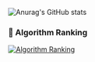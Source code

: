 ![Anurag's GitHub stats](https://github-readme-stats.vercel.app/api?username=wkdtmddus&show_icons=true&theme=radical)

### 🚩 Algorithm Ranking
[![Algorithm Ranking](https://mazassumnida.wtf/api/v2/generate_badge?boj=wkdtmddus)](https://solved.ac/profile/)